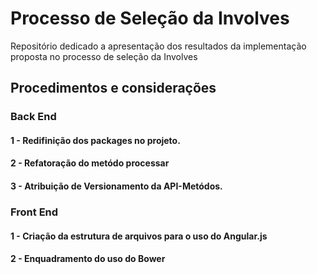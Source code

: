 # Processo de Seleção da Involves

Repositório dedicado a apresentação dos resultados da implementação proposta no processo de seleção da Involves

## Procedimentos e considerações 


### Back End

 ####  1 - Redifinição dos packages no projeto.
 ####  2 - Refatoração do metódo processar
 ####  3 - Atribuição de Versionamento da API-Metódos.


### Front End

 ####  1 - Criação da estrutura de arquivos para o uso do Angular.js
 ####  2 - Enquadramento do uso do Bower
